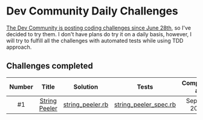 # Dev Community Daily Challenges

[The Dev Community is posting coding challenges since June 28th](https://dev.to/thepracticaldev/daily-challenge-1-string-peeler-4nep), so I've decided to try them. I don't have plans do try it on a daily basis, however, I will try to fulfill all the challenges with automated tests while using TDD approach.

## Challenges completed

| Number | Title | Solution | Tests | Completed at  | Challenge link |
|:------:|:-----:|:--------:|:-----:|:-------------:|----------------|
| #1     | [String Peeler](https://github.com/jalerson/dev-community-daily-challenges/tree/master/challenges/day1) | [string_peeler.rb](https://github.com/jalerson/dev-community-daily-challenges/blob/master/challenges/day1/string_peeler.rb) | [string_peeler_spec.rb](https://github.com/jalerson/dev-community-daily-challenges/blob/master/spec/challenges/day1/string_peeler_spec.rb) | Sep 8th, 2019 | https://dev.to/thepracticaldev/daily-challenge-1-string-peeler-4nep |
